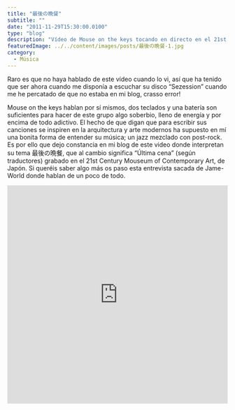 ```yaml
---
title: "最後の晩餐"
subtitle: ""
date: "2011-11-29T15:30:00.0100"
type: "blog"
description: "Vídeo de Mouse on the keys tocando en directo en el 21st Century Mouseum of Contemporary Art"
featuredImage: ../../content/images/posts/最後の晩餐-1.jpg
category:
  - Música
---
```


Raro es que no haya hablado de este vídeo cuando lo vi, así que ha tenido que ser ahora cuando me disponía a escuchar su disco “Sezession” cuando me he percatado de que no estaba en mi blog, crasso error!

Mouse on the keys hablan por sí mismos, dos teclados y una batería son suficientes para hacer de este grupo algo soberbio, lleno de energía y por encima de todo adictivo. El hecho de que digan que para escribir sus canciones se inspiren en la arquitectura y arte modernos ha supuesto en mí una bonita forma de entender su música; un jazz mezclado con post-rock. Es por ello que dejo constancia en mi blog de este video donde interpretan su tema 最後の晩餐, que al cambio significa “Última cena” (según traductores) grabado en el 21st Century Mouseum of Contemporary Art, de Japón. Si queréis saber algo más os paso esta entrevista sacada de Jame-World donde hablan de un poco de todo.

<iframe width="100%" height="500" src="https://www.youtube.com/embed/CAcy16aDInQ" frameborder="0" allow="accelerometer; autoplay; encrypted-media; gyroscope; picture-in-picture" allowfullscreen></iframe>
